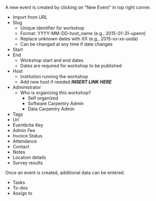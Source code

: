 

A new event is created by clicking on "New Event" in top right corner.


* Import from URL
* Slug
    * Unique identifier for workshop
    * Format:  YYYY-MM-DD-host_name (e.g., 2015-01-31-upenn)
    * Replace unknown dates with XX (e.g., 2015-xx-xx-usda)
    * Can be changed at any time if date changes
* Start
* End
    * Workshop start and end dates
    * Dates are required for workshop to be published
* Host
    * Institution running the workshop 
    * Add new host if needed ***INSERT LINK HERE***
* Administrator
    * Who is organizing this  workshop?
        * Self organized
        * Software Carpentry Admin
        * Data Carpentry Admin
* Tags
* Url
* Eventbrite Key
* Admin Fee
* Invoice Status
* Attendance
* Contact 
* Notes
* Location details
* Survey results


Once an event is created, additional data can be entered.
* Tasks
* To-dos
* Assign to

